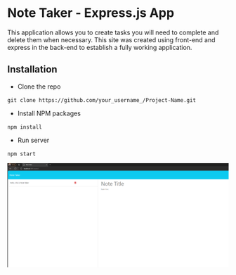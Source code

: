 # Note Taker - Express.js App
This application allows you to create tasks you will need to complete and delete them when necessary. This site was created using front-end and express in the back-end to establish a fully working application.

## Installation
- Clone the repo
```
git clone https://github.com/your_username_/Project-Name.git
```
- Install NPM packages
```
npm install
```
- Run server
```
npm start
```

![Note Taker](image.png)
